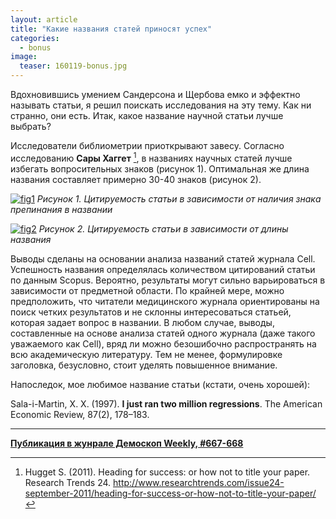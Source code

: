 ```yaml
---
layout: article
title: "Какие названия статей приносят успех"
categories: 
  - bonus
image:
  teaser: 160119-bonus.jpg
---
```


Вдохновившись умением Сандерсона и Щербова емко и эффектно называть статьи, я решил поискать исследования на эту тему. Как ни странно, они есть. Итак, какое название научной статьи лучше выбрать?

Исследователи библиометрии приоткрывают завесу. Согласно исследованию **Сары Хаггет** [^5], в названиях научных статей лучше избегать вопросительных знаков (рисунок 1). Оптимальная же длина названия составляет примерно 30-40 знаков (рисунок 2).

[![fig1][f1]][f1] 
*Рисунок 1. Цитируемость статьи в зависимости от наличия знака препинания в названии*

[![fig2][f2]][f2] 
*Рисунок 2. Цитируемость статьи в зависимости от длины названия*

Выводы сделаны на основании анализа названий статей журнала Cell. Успешность названия определялась количеством цитирований статьи по данным Scopus. Вероятно, результаты могут сильно варьироваться в зависимости от предметной области. По крайней мере, можно предположить, что читатели медицинского журнала ориентированы на поиск четких результатов и не склонны интересоваться статьей, которая задает вопрос в названии. В любом случае, выводы, составленные на основе анализа статей одного журнала (даже такого уважаемого как Cell), вряд ли можно безошибочно распространять на всю академическую литературу. Тем не менее, формулировке заголовка, безусловно, стоит уделять повышенное внимание.

Напоследок, мое любимое название статьи (кстати, очень хорошей):

Sala-i-Martin, X. X. (1997). **I just ran two million regressions**. The American Economic Review, 87(2), 178–183.

[f1]: /dem-digest/images/2016/669-fig-bonus-1.jpg
[f2]: /dem-digest/images/2016/669-fig-bonus-2.jpg

[^5]: Hugget S. (2011). Heading for success: or how not to title your paper. Research Trends 24. http://www.researchtrends.com/issue24-september-2011/heading-for-success-or-how-not-to-title-your-paper/

***
**[Публикация в жунрале Демоскоп Weekly, #667-668](http://demoscope.ru/weekly/2016/0669/digest04.php)**